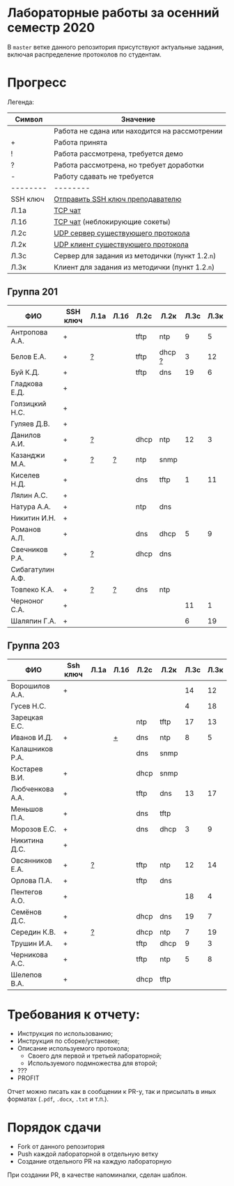 # Лабораторные работы за осенний семестр 2020

В `master` ветке данного репозитория присутствуют актуальные задания, включая 
распределение протоколов по студентам.

# Прогресс

Легенда:

| Символ   | Значение                                                                                   |
| --       | --                                                                                         |
|          | Работа не сдана или находится на рассмотрении                                              |
| +        | Работа принята                                                                             |
| !        | Работа рассмотрена, требуется демо                                                         |
| ?        | Работа рассмотрена, но требует доработки                                                   |
| -        | Работу сдавать не требуется                                                                |
| -------- | --------                                                                                   |
| SSH ключ | [Отправить SSH ключ преподавателю](https://insysnw.github.io/labs/900-ssh-keygen/)         |
| Л.1a     | [TCP чат](https://insysnw.github.io/labs/01-tcp-chat/)                                     |
| Л.1б     | [TCP чат](https://insysnw.github.io/labs/01-tcp-chat/) (неблокирующие сокеты)              |
| Л.2c     | [UDP сервер существующего протокола](https://insysnw.github.io/labs/02-udp-real-protocol/) |
| Л.2к     | [UDP клиент существующего протокола](https://insysnw.github.io/labs/02-udp-real-protocol/) |
| Л.3с     | Сервер для задания из методички (пункт 1.2.`n`)                                            |
| Л.3к     | Клиент для задания из методички (пункт 1.2.`n`)                                            |

## Группа 201

| ФИО              | SSH ключ | Л.1a               | Л.1б              | Л.2c | Л.2к | Л.3с | Л.3к |
| --               | --       | --                 | --                | --   | --   | --   | --   |
| Антропова А.А.   | +        |                    |                   | tftp | ntp  | 9    | 5    |
| Белов Е.А.       | +        | [?](../../pull/10) |                   | tftp | dhcp [?](../../pull/43) | 3    | 12   |
| Буй К.Д.         | +        |                    |                   | tftp | dns  | 19   | 6    |
| Гладкова Е.Д.    | +        |                    |                   |      |      |      |      |
| Голзицкий Н.С.   | +        |                    |                   |      |      |      |      |
| Гуляев Д.В.      | +        |                    |                   |      |      |      |      |
| Данилов А.И.     | +        | [?](../../pull/8)  |                   | dhcp | ntp  | 12   | 3    |
| Казанджи М.А.    | +        | [?](../../pull/7)  | [?](../../pull/7) | ntp  | snmp |      |      |
| Киселев Н.Д.     | +        |                    |                   | dns  | tftp | 1    | 11   |
| Лялин А.С.       | +        |                    |                   |      |      |      |      |
| Натура А.А.      | +        |                    |                   | ntp  | dns  |      |      |
| Никитин И.Н.     | +        |                    |                   |      |      |      |      |
| Романов А.Л.     | +        |                    |                   | dns  | dhcp | 5    | 9    |
| Свечников Р.А.   | +        | [?](../../pull/6)  |                   | dhcp | dns  |      |      |
| Сибагатулин А.Ф. |          |                    |                   |      |      |      |      |
| Товпеко К.А.     | +        | [?](../../pull/2)  | [?](../../pull/2) | dns  | ntp  |      |      |
| Черноног С.А.    | +        |                    |                   |      |      | 11   | 1    |
| Шаляпин Г.А.     | +        |                    |                   |      |      | 6    | 19   |

## Группа 203

| ФИО             | Ssh ключ | Л.1a               | Л.1б               | Л.2с | Л.2к | Л.3с | Л.3к |
| --              | --       | --                 | --                 | --   | --   | --   | --   |
| Ворошилов А.А.  | +        |                    |                    |      |      | 14   | 12   |
| Гусев Н.С.      |          |                    |                    |      |      | 4    | 18   |
| Зарецкая Е.С.   |          |                    |                    | ntp  | tftp | 17   | 13   |
| Иванов И.Д.     | +        |                    | [+](../../pull/13) | dns  | ntp  | 8    | 5    |
| Калашников Р.А. |          |                    |                    | dns  | snmp |      |      |
| Костарев В.И.   | +        |                    |                    | dhcp | snmp |      |      |
| Любченкова А.А. | +        |                    |                    | tftp | dns  | 13   | 17   |
| Меньшов П.А.    | +        |                    |                    | dns  | tftp |      |      |
| Морозов Е.С.    | +        |                    |                    | dns  | dhcp | 3    | 9    |
| Никитина Д.С.   | +        |                    |                    |      |      |      |      |
| Овсянников Е.А. | +        | [?](../../pull/11) |                    | tftp | ntp  | 12   | 14   |
| Орлова П.А.     | +        |                    |                    | tftp | dns  |      |      |
| Пентегов А.О.   | +        |                    |                    |      |      | 18   | 4    |
| Семёнов Д.С.    | +        |                    |                    | dhcp | dns  | 19   | 7    |
| Середин К.В.    | +        | [?](../../pull/5)  |                    | dhcp | ntp  | 7    | 19   |
| Трушин И.А.     | +        |                    |                    | tftp | dhcp | 9    | 3    |
| Черникова А.С.  | +        |                    |                    | tftp | ntp  | 5    | 8    |
| Шелепов В.А.    | +        |                    |                    | dhcp | tftp |      |      |

# Требования к отчету:

* Инструкция по использованию;
* Инструкция по сборке/установке;
* Описание используемого протокола;
  * Своего для первой и третьей лабораторной;
  * Используемого подмножества для второй;
* ???
* PROFIT

Отчет можно писать как в сообщении к PR-у, так и присылать в иных 
форматах (`.pdf`, `.docx`, `.txt` и т.п.).

# Порядок сдачи

* Fork от данного репозитория
* Push каждой лабораторной в отдельную ветку
* Создание отдельного PR на каждую лабораторную

При создании PR, в качестве напоминалки, сделан шаблон.
